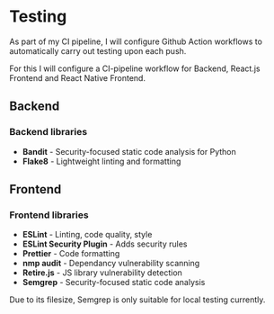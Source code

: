 # Testing

As part of my CI pipeline, I will configure Github Action workflows to automatically carry out testing upon each push. </br>

For this I will configure a CI-pipeline workflow for Backend, React.js Frontend and React Native Frontend.


## Backend

### Backend libraries

- **Bandit** - Security-focused static code analysis for Python
- **Flake8** - Lightweight linting and formatting

## Frontend

### Frontend libraries

- **ESLint** - Linting, code quality, style
- **ESLint Security Plugin** - Adds security rules
- **Prettier** - Code formatting
- **nmp audit** - Dependancy vulnerability scanning
- **Retire.js** - JS library vulnerability detection
- **Semgrep** - Security-focused static code analysis

Due to its filesize, Semgrep is only suitable for local testing currently.